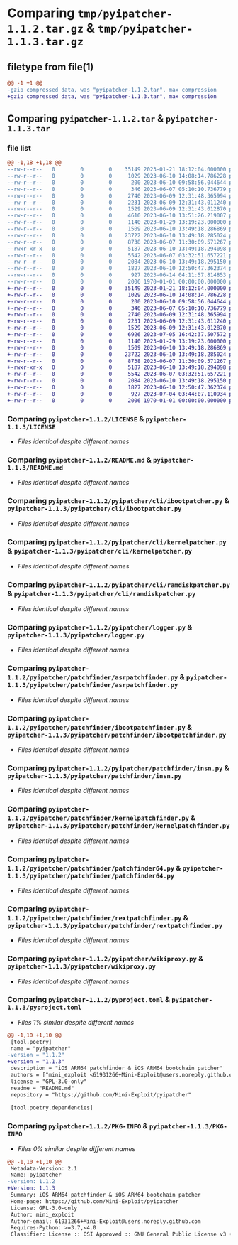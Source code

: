 # Comparing `tmp/pyipatcher-1.1.2.tar.gz` & `tmp/pyipatcher-1.1.3.tar.gz`

## filetype from file(1)

```diff
@@ -1 +1 @@
-gzip compressed data, was "pyipatcher-1.1.2.tar", max compression
+gzip compressed data, was "pyipatcher-1.1.3.tar", max compression
```

## Comparing `pyipatcher-1.1.2.tar` & `pyipatcher-1.1.3.tar`

### file list

```diff
@@ -1,18 +1,18 @@
--rw-r--r--   0        0        0    35149 2023-01-21 18:12:04.000000 pyipatcher-1.1.2/LICENSE
--rw-r--r--   0        0        0     1029 2023-06-10 14:08:14.786228 pyipatcher-1.1.2/README.md
--rw-r--r--   0        0        0      200 2023-06-10 09:58:56.044644 pyipatcher-1.1.2/pyipatcher/__init__.py
--rw-r--r--   0        0        0      346 2023-06-07 05:10:10.736779 pyipatcher-1.1.2/pyipatcher/__main__.py
--rw-r--r--   0        0        0     2740 2023-06-09 12:31:48.365994 pyipatcher-1.1.2/pyipatcher/cli/ibootpatcher.py
--rw-r--r--   0        0        0     2231 2023-06-09 12:31:43.011240 pyipatcher-1.1.2/pyipatcher/cli/kernelpatcher.py
--rw-r--r--   0        0        0     1529 2023-06-09 12:31:43.012870 pyipatcher-1.1.2/pyipatcher/cli/ramdiskpatcher.py
--rw-r--r--   0        0        0     4610 2023-06-10 13:51:26.219007 pyipatcher-1.1.2/pyipatcher/ipatcher.py
--rw-r--r--   0        0        0     1140 2023-01-29 13:19:23.000000 pyipatcher-1.1.2/pyipatcher/logger.py
--rw-r--r--   0        0        0     1509 2023-06-10 13:49:18.286869 pyipatcher-1.1.2/pyipatcher/patchfinder/asrpatchfinder.py
--rw-r--r--   0        0        0    23722 2023-06-10 13:49:18.285024 pyipatcher-1.1.2/pyipatcher/patchfinder/ibootpatchfinder.py
--rw-r--r--   0        0        0     8738 2023-06-07 11:30:09.571267 pyipatcher-1.1.2/pyipatcher/patchfinder/insn.py
--rwxr-xr-x   0        0        0     5187 2023-06-10 13:49:18.294098 pyipatcher-1.1.2/pyipatcher/patchfinder/kernelpatchfinder.py
--rw-r--r--   0        0        0     5542 2023-06-07 03:32:51.657221 pyipatcher-1.1.2/pyipatcher/patchfinder/patchfinder64.py
--rw-r--r--   0        0        0     2084 2023-06-10 13:49:18.295150 pyipatcher-1.1.2/pyipatcher/patchfinder/rextpatchfinder.py
--rw-r--r--   0        0        0     1827 2023-06-10 12:50:47.362374 pyipatcher-1.1.2/pyipatcher/wikiproxy.py
--rw-r--r--   0        0        0      927 2023-06-14 04:11:57.814853 pyipatcher-1.1.2/pyproject.toml
--rw-r--r--   0        0        0     2006 1970-01-01 00:00:00.000000 pyipatcher-1.1.2/PKG-INFO
+-rw-r--r--   0        0        0    35149 2023-01-21 18:12:04.000000 pyipatcher-1.1.3/LICENSE
+-rw-r--r--   0        0        0     1029 2023-06-10 14:08:14.786228 pyipatcher-1.1.3/README.md
+-rw-r--r--   0        0        0      200 2023-06-10 09:58:56.044644 pyipatcher-1.1.3/pyipatcher/__init__.py
+-rw-r--r--   0        0        0      346 2023-06-07 05:10:10.736779 pyipatcher-1.1.3/pyipatcher/__main__.py
+-rw-r--r--   0        0        0     2740 2023-06-09 12:31:48.365994 pyipatcher-1.1.3/pyipatcher/cli/ibootpatcher.py
+-rw-r--r--   0        0        0     2231 2023-06-09 12:31:43.011240 pyipatcher-1.1.3/pyipatcher/cli/kernelpatcher.py
+-rw-r--r--   0        0        0     1529 2023-06-09 12:31:43.012870 pyipatcher-1.1.3/pyipatcher/cli/ramdiskpatcher.py
+-rw-r--r--   0        0        0     6926 2023-07-05 16:42:37.507572 pyipatcher-1.1.3/pyipatcher/ipatcher.py
+-rw-r--r--   0        0        0     1140 2023-01-29 13:19:23.000000 pyipatcher-1.1.3/pyipatcher/logger.py
+-rw-r--r--   0        0        0     1509 2023-06-10 13:49:18.286869 pyipatcher-1.1.3/pyipatcher/patchfinder/asrpatchfinder.py
+-rw-r--r--   0        0        0    23722 2023-06-10 13:49:18.285024 pyipatcher-1.1.3/pyipatcher/patchfinder/ibootpatchfinder.py
+-rw-r--r--   0        0        0     8738 2023-06-07 11:30:09.571267 pyipatcher-1.1.3/pyipatcher/patchfinder/insn.py
+-rwxr-xr-x   0        0        0     5187 2023-06-10 13:49:18.294098 pyipatcher-1.1.3/pyipatcher/patchfinder/kernelpatchfinder.py
+-rw-r--r--   0        0        0     5542 2023-06-07 03:32:51.657221 pyipatcher-1.1.3/pyipatcher/patchfinder/patchfinder64.py
+-rw-r--r--   0        0        0     2084 2023-06-10 13:49:18.295150 pyipatcher-1.1.3/pyipatcher/patchfinder/rextpatchfinder.py
+-rw-r--r--   0        0        0     1827 2023-06-10 12:50:47.362374 pyipatcher-1.1.3/pyipatcher/wikiproxy.py
+-rw-r--r--   0        0        0      927 2023-07-04 03:44:07.110934 pyipatcher-1.1.3/pyproject.toml
+-rw-r--r--   0        0        0     2006 1970-01-01 00:00:00.000000 pyipatcher-1.1.3/PKG-INFO
```

### Comparing `pyipatcher-1.1.2/LICENSE` & `pyipatcher-1.1.3/LICENSE`

 * *Files identical despite different names*

### Comparing `pyipatcher-1.1.2/README.md` & `pyipatcher-1.1.3/README.md`

 * *Files identical despite different names*

### Comparing `pyipatcher-1.1.2/pyipatcher/cli/ibootpatcher.py` & `pyipatcher-1.1.3/pyipatcher/cli/ibootpatcher.py`

 * *Files identical despite different names*

### Comparing `pyipatcher-1.1.2/pyipatcher/cli/kernelpatcher.py` & `pyipatcher-1.1.3/pyipatcher/cli/kernelpatcher.py`

 * *Files identical despite different names*

### Comparing `pyipatcher-1.1.2/pyipatcher/cli/ramdiskpatcher.py` & `pyipatcher-1.1.3/pyipatcher/cli/ramdiskpatcher.py`

 * *Files identical despite different names*

### Comparing `pyipatcher-1.1.2/pyipatcher/logger.py` & `pyipatcher-1.1.3/pyipatcher/logger.py`

 * *Files identical despite different names*

### Comparing `pyipatcher-1.1.2/pyipatcher/patchfinder/asrpatchfinder.py` & `pyipatcher-1.1.3/pyipatcher/patchfinder/asrpatchfinder.py`

 * *Files identical despite different names*

### Comparing `pyipatcher-1.1.2/pyipatcher/patchfinder/ibootpatchfinder.py` & `pyipatcher-1.1.3/pyipatcher/patchfinder/ibootpatchfinder.py`

 * *Files identical despite different names*

### Comparing `pyipatcher-1.1.2/pyipatcher/patchfinder/insn.py` & `pyipatcher-1.1.3/pyipatcher/patchfinder/insn.py`

 * *Files identical despite different names*

### Comparing `pyipatcher-1.1.2/pyipatcher/patchfinder/kernelpatchfinder.py` & `pyipatcher-1.1.3/pyipatcher/patchfinder/kernelpatchfinder.py`

 * *Files identical despite different names*

### Comparing `pyipatcher-1.1.2/pyipatcher/patchfinder/patchfinder64.py` & `pyipatcher-1.1.3/pyipatcher/patchfinder/patchfinder64.py`

 * *Files identical despite different names*

### Comparing `pyipatcher-1.1.2/pyipatcher/patchfinder/rextpatchfinder.py` & `pyipatcher-1.1.3/pyipatcher/patchfinder/rextpatchfinder.py`

 * *Files identical despite different names*

### Comparing `pyipatcher-1.1.2/pyipatcher/wikiproxy.py` & `pyipatcher-1.1.3/pyipatcher/wikiproxy.py`

 * *Files identical despite different names*

### Comparing `pyipatcher-1.1.2/pyproject.toml` & `pyipatcher-1.1.3/pyproject.toml`

 * *Files 1% similar despite different names*

```diff
@@ -1,10 +1,10 @@
 [tool.poetry]
 name = "pyipatcher"
-version = "1.1.2"
+version = "1.1.3"
 description = "iOS ARM64 patchfinder & iOS ARM64 bootchain patcher"
 authors = ["mini_exploit <61931266+Mini-Exploit@users.noreply.github.com>"]
 license = "GPL-3.0-only"
 readme = "README.md"
 repository = "https://github.com/Mini-Exploit/pyipatcher"
 
 [tool.poetry.dependencies]
```

### Comparing `pyipatcher-1.1.2/PKG-INFO` & `pyipatcher-1.1.3/PKG-INFO`

 * *Files 0% similar despite different names*

```diff
@@ -1,10 +1,10 @@
 Metadata-Version: 2.1
 Name: pyipatcher
-Version: 1.1.2
+Version: 1.1.3
 Summary: iOS ARM64 patchfinder & iOS ARM64 bootchain patcher
 Home-page: https://github.com/Mini-Exploit/pyipatcher
 License: GPL-3.0-only
 Author: mini_exploit
 Author-email: 61931266+Mini-Exploit@users.noreply.github.com
 Requires-Python: >=3.7,<4.0
 Classifier: License :: OSI Approved :: GNU General Public License v3 (GPLv3)
```

